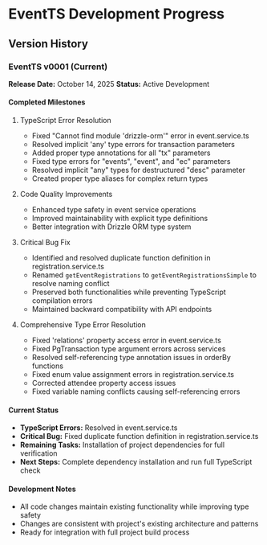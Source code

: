 # EventTS Development Progress

## Version History

### EventTS v0001 (Current)
**Release Date:** October 14, 2025
**Status:** Active Development

#### Completed Milestones
1. TypeScript Error Resolution
   - Fixed "Cannot find module 'drizzle-orm'" error in event.service.ts
   - Resolved implicit 'any' type errors for transaction parameters
   - Added proper type annotations for all "tx" parameters
   - Fixed type errors for "events", "event", and "ec" parameters
   - Resolved implicit "any" types for destructured "desc" parameter
   - Created proper type aliases for complex return types

2. Code Quality Improvements
   - Enhanced type safety in event service operations
   - Improved maintainability with explicit type definitions
   - Better integration with Drizzle ORM type system

3. Critical Bug Fix
   - Identified and resolved duplicate function definition in registration.service.ts
   - Renamed `getEventRegistrations` to `getEventRegistrationsSimple` to resolve naming conflict
   - Preserved both functionalities while preventing TypeScript compilation errors
   - Maintained backward compatibility with API endpoints

4. Comprehensive Type Error Resolution
   - Fixed 'relations' property access error in event.service.ts
   - Fixed PgTransaction type argument errors across services
   - Resolved self-referencing type annotation issues in orderBy functions
   - Fixed enum value assignment errors in registration.service.ts
   - Corrected attendee property access issues
   - Fixed variable naming conflicts causing self-referencing errors

#### Current Status
- **TypeScript Errors:** Resolved in event.service.ts
- **Critical Bug:** Fixed duplicate function definition in registration.service.ts
- **Remaining Tasks:** Installation of project dependencies for full verification
- **Next Steps:** Complete dependency installation and run full TypeScript check

#### Development Notes
- All code changes maintain existing functionality while improving type safety
- Changes are consistent with project's existing architecture and patterns
- Ready for integration with full project build process
